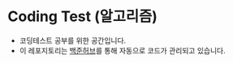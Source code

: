 # Coding Test (알고리즘)

- 코딩테스트 공부를 위한 공간입니다.
- 이 레포지토리는 [백준허브](https://github.com/BaekjoonHub/BaekjoonHub)를 통해 자동으로 코드가 관리되고 있습니다.
